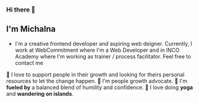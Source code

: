 ### Hi there 👋

## I'm Michalna 


- I'm a creative frontend developer and aspiring web deigner. Currently, I work at WebCommitment where I'm a Web Developer and in INCO Academy where I'm working as trainer / process facilitator. 
Feel free to contact me

 💬 I love to support people in their growth and looking for theirs personal resources to let the change happen. 
 💬 I'm people growth advocate.
 💬 I'm **fueled by** a balanced blend of humility and confidence.
 💬 I love doing **yoga** and **wandering on islands**.

<!--
**MichalinaKa/MichalinaKa** is a ✨ _special_ ✨ repository because its `README.md` (this file) appears on your GitHub profile.

Here are some ideas to get you started:

- 🔭 I’m currently working on ...
- 🌱 I’m currently learning ...
- 👯 I’m looking to collaborate on ...
- 🤔 I’m looking for help with ...
-
- 📫 How to reach me: ...
- 😄 Pronouns: ...
- ⚡ Fun fact: ...
-->
